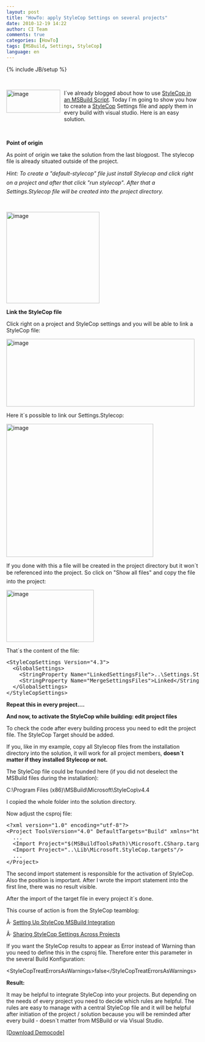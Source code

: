 ```yaml
---
layout: post
title: "HowTo: apply StyleCop Settings on several projects"
date: 2010-12-19 14:22
author: CI Team
comments: true
categories: [HowTo]
tags: [MSBuild, Settings, StyleCop]
language: en
---
```

{% include JB/setup %}
<p>&#160;</p>  <p><img style="background-image: none; border-bottom: 0px; border-left: 0px; margin: 0px 10px 10px 0px; padding-left: 0px; padding-right: 0px; border-top: 0px; border-right: 0px; padding-top: 0px" title="image" border="0" alt="image" align="left" src="{{BASE_PATH}}/assets/wp-images-de/image_thumb286.png" width="141" height="60" />I´ve already blogged about how to use <a href="{{BASE_PATH}}/2010/12/15/howto-msbuild-stylecop/">StyleCop in an MSBuild Script</a>. Today I´m going to show you how to create a <a href="http://code.msdn.microsoft.com/sourceanalysis">StyleCop</a> Settings file and apply them in every build with visual studio. Here is an easy solution.</p>  <p>&#160;</p>  <!--more-->  <p><b>Point of origin </b></p>  <p><b></b></p>  <p>As point of origin we take the solution from the last blogpost. The stylecop file is already situated outside of the project. </p>  <p><i>Hint: To create a "default-stylecop" file just install Stylecop and click right on a project and after that click "run stylecop". After that a Settings.Stylecop file will be created into the project directory. </i></p>  <p>&#160;</p>  <p><img style="background-image: none; border-bottom: 0px; border-left: 0px; padding-left: 0px; padding-right: 0px; border-top: 0px; border-right: 0px; padding-top: 0px" title="image" border="0" alt="image" src="{{BASE_PATH}}/assets/wp-images-de/image_thumb287.png" width="244" height="239" /></p>  <p><i></i></p>  <p><b>Link the StyleCop file</b></p>  <p><b></b></p>  <p>Click right on a project and StyleCop settings and you will be able to link a StyleCop file:</p>  <p><img style="background-image: none; border-bottom: 0px; border-left: 0px; padding-left: 0px; padding-right: 0px; border-top: 0px; border-right: 0px; padding-top: 0px" title="image" border="0" alt="image" src="{{BASE_PATH}}/assets/wp-images-de/image_thumb288.png" width="493" height="177" /></p>  <p>Here it´s possible to link our Settings.Stylecop:</p>  <p><img style="background-image: none; border-bottom: 0px; border-left: 0px; padding-left: 0px; padding-right: 0px; border-top: 0px; border-right: 0px; padding-top: 0px" title="image" border="0" alt="image" src="{{BASE_PATH}}/assets/wp-images-de/image_thumb289.png" width="385" height="348" /></p>  <p>If you done with this a file will be created in the project directory but it won´t be referenced into the project. So click on "Show all files" and copy the file into the project:</p>  <p><img style="background-image: none; border-bottom: 0px; border-left: 0px; padding-left: 0px; padding-right: 0px; border-top: 0px; border-right: 0px; padding-top: 0px" title="image" border="0" alt="image" src="{{BASE_PATH}}/assets/wp-images-de/image_thumb290.png" width="229" height="136" /></p>  <p>That´s the content of the file:</p>  <div style="padding-bottom: 0px; margin: 0px; padding-left: 0px; padding-right: 0px; display: inline; float: none; padding-top: 0px" id="scid:812469c5-0cb0-4c63-8c15-c81123a09de7:5d8168ae-8151-49f8-bf6d-462bc8fd117a" class="wlWriterEditableSmartContent"><pre name="code" class="c#">&lt;StyleCopSettings Version="4.3"&gt;
  &lt;GlobalSettings&gt;
    &lt;StringProperty Name="LinkedSettingsFile"&gt;..\Settings.StyleCop&lt;/StringProperty&gt;
    &lt;StringProperty Name="MergeSettingsFiles"&gt;Linked&lt;/StringProperty&gt;
  &lt;/GlobalSettings&gt;
&lt;/StyleCopSettings&gt;</pre></div>

<p><b>Repeat this in every project....</b></p>

<p><b></b></p>

<p><b>And now, to activate the StyleCop while building: edit project files</b></p>

<p><b></b></p>

<p>To check the code after every building process you need to edit the project file. The StyleCop Target should be added. </p>

<p>If you, like in my example, copy all Stylecop files from the installation directory into the solution, it will work for all project members, <b>doesn´t matter if they installed Stylecop or not. </b></p>

<p><b></b></p>

<p>The StyleCop file could be founded here (if you did not deselect the MSBuild files during the installation):</p>

<p>C:\Program Files (x86)\MSBuild\Microsoft\StyleCop\v4.4</p>

<p>I copied the whole folder into the solution directory.</p>

<p>Now adjust the csproj file:</p>

<div style="padding-bottom: 0px; margin: 0px; padding-left: 0px; padding-right: 0px; display: inline; float: none; padding-top: 0px" id="scid:812469c5-0cb0-4c63-8c15-c81123a09de7:e008bfb5-b32d-44e9-bd06-91620b48ea17" class="wlWriterEditableSmartContent"><pre name="code" class="c#">&lt;?xml version="1.0" encoding="utf-8"?&gt;
&lt;Project ToolsVersion="4.0" DefaultTargets="Build" xmlns="http://schemas.microsoft.com/developer/msbuild/2003"&gt;
  ...
  &lt;Import Project="$(MSBuildToolsPath)\Microsoft.CSharp.targets" /&gt;
  &lt;Import Project="..\Lib\Microsoft.StyleCop.targets"/&gt;
  ...
&lt;/Project&gt;</pre></div>

<p>The second import statement is responsible for the activation of StyleCop. Also the position is important. After I wrote the import statement into the first line, there was no result visible.</p>

<p>After the import of the target file in every project it´s done.</p>

<p>This course of action is from the StyleCop teamblog:</p>

<p>Â· <a href="http://blogs.msdn.com/b/sourceanalysis/archive/2008/05/24/source-analysis-msbuild-integration.aspx">Setting Up StyleCop MSBuild Integration</a></p>

<p>Â· <a href="http://blogs.msdn.com/b/sourceanalysis/archive/2008/05/25/sharing-source-analysis-settings-across-projects.aspx">Sharing StyleCop Settings Across Projects</a></p>

<p>If you want the StyleCop results to appear as Error instead of Warning than you need to define this in the csproj file. Therefore enter this parameter in the several Build Konfiguration:</p>

<p>&lt;StyleCopTreatErrorsAsWarnings&gt;false&lt;/StyleCopTreatErrorsAsWarnings&gt;</p>

<p><b>Result:</b></p>

<p><b></b></p>

<p>It may be helpful to integrate StyleCop into your projects. But depending on the needs of every project you need to decide which rules are helpful. The rules are easy to manage with a central StyleCop file and it will be helpful after initiation of the project / solution because you will be reminded after every build - doesn´t matter from MSBuild or via Visual Studio.</p>

<p><a href="{{BASE_PATH}}/assets/files/democode/msbuildsharedcodequality/msbuildsharedcodequality.zip">[Download Democode]</a></p>
